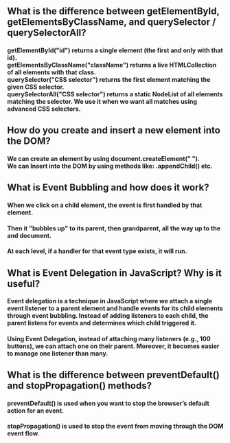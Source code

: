 ## What is the difference between getElementById, getElementsByClassName, and querySelector / querySelectorAll?

<h4>getElementById("id") returns a single element (the first and only with that id).
<br>getElementsByClassName("className") returns a live HTMLCollection of all elements with that class.
<br>querySelector("CSS selector") returns the first element matching the given CSS selector.
<br>querySelectorAll("CSS selector") returns a static NodeList of all elements matching the selector. We use it when we want all matches using advanced CSS selectors.
</h4>

## How do you create and insert a new element into the DOM?

<h4> We can create an element by using document.createElement(" ").
<br> We can Insert into the DOM by using methods like: .appendChild() etc.
</h4>

## What is Event Bubbling and how does it work?

<h4>When we click on a child element, the event is first handled by that element. </h4>
<h4>Then it "bubbles up" to its parent, then grandparent, all the way up to the <html> and document. </h4>
<h4>At each level, if a handler for that event type exists, it will run.</h4>

## What is Event Delegation in JavaScript? Why is it useful?

<h4>Event delegation is a technique in JavaScript where we attach a single event listener to a parent element and handle events for its child elements through event bubbling. Instead of adding listeners to each child, the parent listens for events and determines which child triggered it.</h4>
<h4>Using Event Delegation, instead of attaching many listeners (e.g., 100 buttons), we can attach one on their parent. Moreover, it becomes easier to manage one listener than many. </h4>

## What is the difference between preventDefault() and stopPropagation() methods?

<h4> <b>preventDefault()</b> is used when you want to stop the browser’s default action for an event. </h4>
<h4> <b>stopPropagation()</b> is used to stop the event from moving through the DOM event flow. </h4>